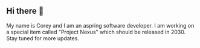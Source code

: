 ## Hi there 👋

My name is Corey and I am an aspring software developer. I am working on a special item called "Project Nexus" which should be released in 2030. Stay tuned for more updates. 

<!--
**HyenDine/HyenDine** is a ✨ _special_ ✨ repository because its `README.md` (this file) appears on your GitHub profile.
